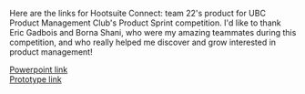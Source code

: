 Here are the links for Hootsuite Connect: team 22's product for UBC Product Management Club's Product Sprint competition. I'd like to thank Eric Gadbois and Borna Shani, who were my amazing teammates during this competition, and who really helped me discover and grow interested in product management!

[Powerpoint link](https://drive.google.com/file/d/1ssgeC6-vhppcCoG3Y17Y1GURkuhRqeWS/view?usp=sharing) \
[Prototype link](https://bit.ly/3GuRlxT)
